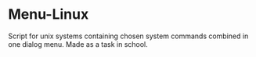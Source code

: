 # Menu-Linux
Script for unix systems containing chosen system commands combined in one dialog menu. Made as a task in school.
